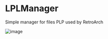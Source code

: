 # LPLManager
Simple manager for files PLP used by RetroArch

![image](https://user-images.githubusercontent.com/23632080/120065388-5e3fa980-c071-11eb-8303-ebf7f7e94279.png)
